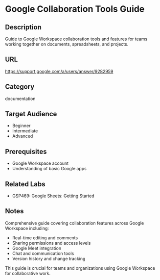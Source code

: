 # Google Collaboration Tools Guide

## Description
Guide to Google Workspace collaboration tools and features for teams working together on documents, spreadsheets, and projects.

## URL
https://support.google.com/a/users/answer/9282959

## Category
documentation

## Target Audience
- Beginner
- Intermediate
- Advanced

## Prerequisites
- Google Workspace account
- Understanding of basic Google apps

## Related Labs
- GSP469: Google Sheets: Getting Started

## Notes
Comprehensive guide covering collaboration features across Google Workspace including:
- Real-time editing and comments
- Sharing permissions and access levels
- Google Meet integration
- Chat and communication tools
- Version history and change tracking

This guide is crucial for teams and organizations using Google Workspace for collaborative work.
